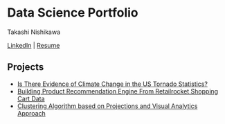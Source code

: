 # Data Science Portfolio

Takashi Nishikawa

[LinkedIn](__) | [Resume](__)

## Projects
* [Is There Evidence of Climate Change in the US Tornado Statistics?](../../../us_tornado_stats)
* [Building Product Recommendation Engine From Retailrocket Shopping Cart Data](../../../product_recom_eng)
* [Clustering Algorithm based on Projections and Visual Analytics Approach](../../../projection_based_clustering)
